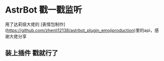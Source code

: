 # AstrBot 戳一戳监听

用了达莉娅大佬的 [表情包制作] (https://github.com/zhenli12138/astrbot_plugin_emojiproduction)里的api，感谢大佬分享

## 装上插件 戳就行了 ##
